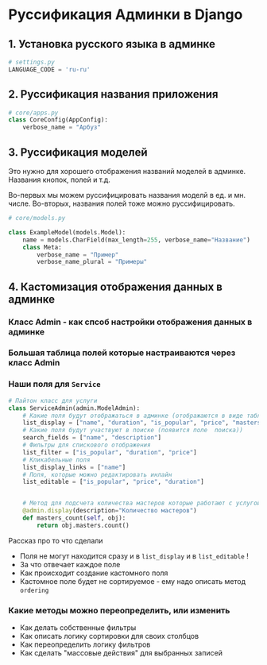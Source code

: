 # Руссификация Админки в Django

## 1. Установка русского языка в админке

```python
# settings.py
LANGUAGE_CODE = 'ru-ru'
```

## 2. Руссификация названия приложения
```python
# core/apps.py
class CoreConfig(AppConfig):
    verbose_name = "Арбуз"
```

## 3. Руссификация моделей

Это нужно для хорошего отображения названий моделей в админке. Названия кнопок, полей и т.д.

Во-первых мы можем руссифицировать названия моделй в ед. и мн. числе.
Во-вторых, названия полей тоже можно руссифицировать.

```python
# core/models.py

class ExampleModel(models.Model):
    name = models.CharField(max_length=255, verbose_name="Название")
    class Meta:
        verbose_name = "Пример"
        verbose_name_plural = "Примеры"
```

## 4. Кастомизация отображения данных в админке

### Класс Admin - как спсоб настройки отображения данных в админке

### Большая таблица полей которые настраиваются через класс Admin


### Наши поля для `Service`

```python
# Пайтон класс для услуги
class ServiceAdmin(admin.ModelAdmin):
    # Какие поля будут отображаться в админке (отображаются в виде таблицы)
    list_display = ["name", "duration", "is_popular", "price", "masters_count"]
    # Какие поля будут участвуют в поиске (появится поле  поиска))
    search_fields = ["name", "description"]
    # Фильтры для спискового отображения
    list_filter = ["is_popular", "duration", "price"]
    # Кликабельные поля
    list_display_links = ["name"]
    # Поля, которые можно редактировать инлайн
    list_editable = ["is_popular", "price", "duration"]


    # Метод для подсчета количества мастеров которые работают с услугой
    @admin.display(description="Количество мастеров")
    def masters_count(self, obj):
        return obj.masters.count()

```
Рассказ про то что сделали
- Поля не могут находится сразу и в `list_display` и в `list_editable` !
- За что отвечает каждое поле
- Как происходит создание кастомного поля
- Кастомное поле будет не сортируемое - ему надо описать метод `ordering`

### Какие методы можно переопределить, или изменить
- Как делать собственные фильтры
- Как описать логику сортировки для своих столбцов
- Как переопределить логику фильтров
- Как сделать "массовые действия" для выбранных записей
